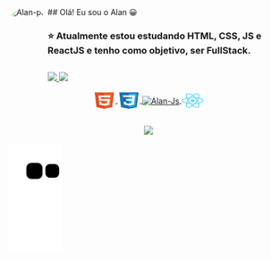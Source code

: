<img align="left" alt="Alan-pic" height="150" style="border-radius:90px;" src="https://docs.google.com/uc?id=1Rhw9ZJrwZYWT4bve0gigjked92EUhyTK">
## Olá! Eu sou o Alan 😀

### ⭐ Atualmente estou estudando HTML, CSS, JS e ReactJS e tenho como objetivo, ser FullStack.

##

<div>
  <a href="https://github.com/AlanGomes">
  <img height="150em" src="https://github-readme-stats.vercel.app/api?username=AlanGomes&show_icons=true&theme=solarized-dark&include_all_commits=true&count_private=true"/>
  <img height="150em" src="https://github-readme-stats.vercel.app/api/top-langs/?username=AlanGomes&layout=compact&langs_count=7&theme=solarized-dark"/>
</div>

<div style="display: inline_block" align="center"><br>
  <img align="center" alt="Alan-HTML" height="30" width="40" src="https://raw.githubusercontent.com/devicons/devicon/master/icons/html5/html5-original.svg">
  <img align="center" alt="Alan-CSS" height="30" width="40" src="https://raw.githubusercontent.com/devicons/devicon/master/icons/css3/css3-original.svg">
  <img align="center" alt="Alan-Js" height="30" width="40" src="https://cdn.jsdelivr.net/gh/devicons/devicon/icons/javascript/javascript-plain.svg">
  <img align="center" alt="Alan-React" height="30" width="40" src="https://raw.githubusercontent.com/devicons/devicon/master/icons/react/react-original.svg">
  
</div>

##
  
<div align="center">
<a href="https://www.linkedin.com/in/alan--gomes/" target="_blank"><img src="https://img.shields.io/badge/-LinkedIn-%230077B5?style=for-the-badge&logo=linkedin&logoColor=white" target="_blank"></a>
</div>

![Snake animation](https://github.com/AlanGomes/AlanGomes/blob/output/github-contribution-grid-snake.svg)

  
